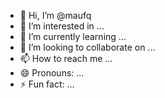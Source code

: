 - 👋 Hi, I’m @maufq
- 👀 I’m interested in ...
- 🌱 I’m currently learning ...
- 💞️ I’m looking to collaborate on ...
- 📫 How to reach me ...
- 😄 Pronouns: ...
- ⚡ Fun fact: ...

<!---
maufq/maufq is a ✨ special ✨ repository because its `README.md` (this file) appears on your GitHub profile.
You can click the Preview link to take a look at your changes.
--->
